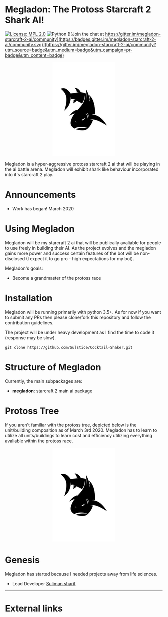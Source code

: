 Megladon: The Protoss Starcraft 2 Shark AI!
===========================================

[![License: MPL 2.0](https://img.shields.io/badge/License-MPL%202.0-brightgreen.svg)](https://opensource.org/licenses/MPL-2.0)
![Python](https://img.shields.io/badge/python-3.6-blue.svg)
[![Join the chat at https://gitter.im/megladon-starcraft-2-ai/community](https://badges.gitter.im/megladon-starcraft-2-ai/community.svg)](https://gitter.im/megladon-starcraft-2-ai/community?utm_source=badge&utm_medium=badge&utm_campaign=pr-badge&utm_content=badge)

<p align="center">
  <img width="200" height="300" src="images/shark-logo.jpg">
</p>

Megladon is a hyper-aggressive protoss starcraft 2 ai that will be playing in the ai battle arena. Megladon will exhibit shark like behaviour incorporated into it's starcraft 2 play.  

Announcements
=============

-   Work has began! March 2020

Using Megladon
=====================

Megladon will be my starcraft 2 ai that will be publically avaliable for people to use freely in building their AI. As the project evolves and the megladon gains more power and success certain features of the bot will be non-disclosed (I expect it to go pro - high expectations for my bot). 

Megladon's goals:

- Become a grandmaster of the protoss race

Installation 
============

Megladon will be running primarily with python 3.5+. As for now if you want to submit any PRs then please clone/fork this repository and follow the contribution guidelines. 

The project will be under heavy development as I find the time to code it (response may be slow). 

    git clone https://github.com/Sulstice/Cocktail-Shaker.git


Structure of Megladon
=====================

Currently, the main subpackages are:

-   **megladon**: starcraft 2 main ai package 

Protoss Tree
============

If you aren't familiar with the protoss tree, depicted below is the unit/building composition as of March 3rd 2020. 
Megladon has to learn to utilize all units/buildings to learn cost and efficiency utilizing everything avaliable within 
the protoss race. 

<p align="center">
  <img width="200" height="300" src="images/shark-logo.jpg">
</p>

Genesis
=======

Megladon has started because I needed projects away from life sciences.

- Lead Developer [Suliman sharif](http://sulstice.github.io/)

* * * * *

External links
==============



